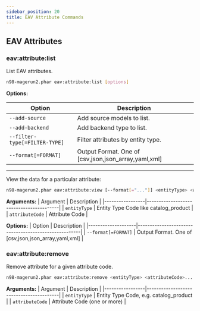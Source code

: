```yaml
---
sidebar_position: 20
title: EAV Attribute Commands
---
```

## EAV Attributes

### eav:attribute:list
List EAV attributes.
```sh
n98-magerun2.phar eav:attribute:list [options]
```

**Options:**

| Option                     | Description                                          |
|----------------------------|------------------------------------------------------|
| `--add-source`             | Add source models to list.                           |
| `--add-backend`            | Add backend type to list.                            |
| `--filter-type[=FILTER-TYPE]` | Filter attributes by entity type.                    |
| `--format[=FORMAT]`        | Output Format. One of [csv,json,json_array,yaml,xml] |

---

View the data for a particular attribute:

```sh
n98-magerun2.phar eav:attribute:view [--format[="..."]] <entityType> <attributeCode>
```
**Arguments:**
| Argument        | Description                             |
|-----------------|-----------------------------------------|
| `entityType`    | Entity Type Code like catalog_product   |
| `attributeCode` | Attribute Code                          |

**Options:**
| Option             | Description                                          |
|--------------------|------------------------------------------------------|
| `--format[=FORMAT]` | Output Format. One of [csv,json,json_array,yaml,xml] |

### eav:attribute:remove
Remove attribute for a given attribute code.
```sh
n98-magerun2.phar eav:attribute:remove <entityType> <attributeCode>...
```
**Arguments:**
| Argument        | Description                             |
|-----------------|-----------------------------------------|
| `entityType`    | Entity Type Code, e.g. catalog_product  |
| `attributeCode` | Attribute Code (one or more)            |
